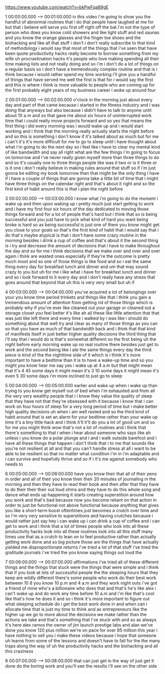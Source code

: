 https://www.youtube.com/watch?v=bkPwFqa89gE

1 00:00:00.000 --\> 00:01:00.000 in this video i'm going to show you the
handful of abnormal routines that i do that people have laughed at me
for but that i believe will serve you first off right off the bat i'm
not the type of person who does you know cold showers and like light
stuff and red saunas and you know the orange glasses and the finger toe
shoes and the biohacking and like all that stuff i don't i don't really
subscribe to that kind of methodology i would say that most of the
things that i've seen that have been quote productivity hacks really
become to borrow something from my wife uh procrastination hacks it's
people who love making spending all their time making lists and not
really doing and so i'm i don't do a lot of things on a regular basis so
i don't have a tremendously complex routine and that is i think because
i would rather spend my time working i'll give you a handful of things
that have served me well the first is that for i would say the first and
this is where i think is more valuable to people who are coming up for
the first probably eight years of my business career i woke up around
four

2 00:01:00.000 --\> 00:02:00.000 o'clock in the morning just about every
day and part of that came because i started in the fitness industry and
i was doing that anyways but also because i didn't have to talk to
anyone until about 10 a.m and so that gave me about six hours of
uninterrupted work time that i could really move projects forward and so
yes that means the first thing i did every morning was i would wake up
and i would start working and i think that the morning really actually
starts the night before and so this is something i don't know if it's
talked about as much but for me i can't it's it's more difficult for me
to go to sleep until i have thought about what i'm going to do the next
day so i feel like i have to clear my mental kind of like bandwidth and
say all right what are the few things i'm going to focus on tomorrow and
i've never really given myself more than three things to do and so it's
usually one to three things people like was it two or is it three or is
it one i don't really believe in making rules around that stuff so if
i'm just gonna be editing my book tomorrow then that might be the only
thing i have if i have a couple of things that are gonna take a little
bit of time that i might have three things on the calendar right and
that's about it right and so the first kind of habit around this is that
i plan the night before

3 00:02:00.000 --\> 00:03:00.000 i know what i'm going to do the moment
i wake up and then upon waking up i pretty much just start getting to
work and i have my first four six hours of the day dedicated to moving
those things forward and for a lot of people that's hard but i think
that so is being successful and you just have to pick what kind of hard
you want being broke is hard so as being successful is just one of them
you know might get you close to your goals so that's the first kind of
habit that i would say that i do that's maybe atypical is that i don't
have some crazy routine in the morning besides i drink a cup of coffee
and that's about it the second thing is i try and decrease the amount of
decisions that i have to make throughout the day and so for me i think
decisions that we make over and over and over again i think are wasted
ones especially if they're the outcome is pretty much moot and so one of
those things is like food and so i eat the same thing every day for
breakfast lunch and dinner and um that may sound crazy to you but uh for
me i like what i have for breakfast lunch and dinner and so i look
forward to it every day and i don't really have any stress that goes
around that beyond that uh this is very very small but uh if

4 00:03:00.000 --\> 00:04:00.000 you've acquired a lot of belongings
over your you know time period trinkets and things like that i think you
gain a tremendous amount of attention from getting rid of those things
which is probably why if you've ever like cleaned out your garage or
cleaned out a storage closet you feel better it's like ah all these like
little attention that that was just like left there and every time i
walked by i was like i should do something about that well try and clear
as many of those things as you can so that you have as much of that
bandwidth back and i think that that kind of manifests itself in just
better higher quality decisions the third thing that i'll say that i
would do is that's somewhat different so the first being uh the night
before early morning wake up no real routine there besides just get to
work and the second being like i ate the same things every day the third
piece is kind of the the nighttime side of it which is i think it's more
important to have a bedtime than it is to have a wake-up time and so you
might you know hear me say yes i wake up at 4 a.m but that might mean
that it's 4 45 some days it might mean it's 3 10 some days it might mean
it's even 5 30 some days i'm more inclined to just go to sleep

5 00:04:00.000 --\> 00:05:00.000 earlier and wake up when i wake up than
trying to you know get myself out of bed when i'm exhausted and from all
the very very wealthy people that i i know they value the quality of
sleep that they have not that they're obsessed with it because i know
that i can work on four hours of sleep for a very long period of time
but i make better high quality decisions uh when i am well rested and so
the third kind of habit around that is set an alarm for your bedtime
rather than your wake up time it's a tiny little hack and i think it'll
it'll do you a lot of good um and so for me you might think wow that's
not a lot of routines and i think that there's something to that i when
i hear about someone who says like ah unless i you know do a polar
plunge and i and i walk outside barefoot and i have all these things
that happen i don't think that i to me that sounds like you're not
resilient at all and that you can't handle stress at all i want to be
able to be resilient so that no matter what condition i'm in i'm
adaptable and i can survive and hopefully thrive and so if i it's me
against somebody who needs to

6 00:05:00.000 --\> 00:06:00.000 have you know their that all of their
pens in order and all of their you know their their 20 minutes of
journaling in the morning and then they have to read their book and then
after that they have to do their their their out loud ohms and they have
to do this whole song and dance what ends up happening it starts
creating superstition around how you work and that's bad because now you
become reliant on that action in order to just be functional not above
functional because anything that gives you like a short-term boost
oftentimes just becomes a crutch over time and so i'm very very
sensitive to superstitions and having crutches because i would rather
just say hey i can wake up i can drink a cup of coffee and i can get to
work and i think that a lot of times people who look into all these
productivity hacks look into all these routines look into all this stuff
many times use that as a crutch to lean on to feel productive rather
than actually getting work done and so big picture those are the things
that have actually yielded me disproportionate returns i've tried a lot
of that stuff i've tried the gratitude journals i've tried the you know
saying things out loud the

7 00:06:00.000 --\> 00:07:00.000 affirmations i've tried all of these
different things and the things that stuck were the things that were
simple and i think that if you look at lots of successful people the the
sleeping hours that they keep are wildly different there's some people
who work do their best work between 10 8 you know 10 p.m and 4 a.m and
they work night outs i've got a friend of mine who's a billionaire who
does that and that's he's like alex i can't wake up and do work any time
before 10 a.m and i'm like that's cool like that's how he does it and so
i think it's more important to figure out what sleeping schedule do i
get the best work done in and when can i allocate time that is just my
time to think and as entrepreneurs like the higher up we go to more
about the decisions we make rather than the actions we take and that's
something that i've stuck with and so as always it's here alex ramos the
owner of jim launch prestige labs and alan we've done you know 120 plus
million we're on pace for over 85 million this year i have nothing to
sell you i make these videos because i hope that someone uh learns from
some of the lessons and doesn't have to fall for the the many traps
along the way of uh the productivity hacks and the biohacking and all
this craziness

8 00:07:00.000 --\> 00:08:00.000 that can just get in the way of just
get it done do the boring work and you'll see the results i'll see on
the other side
